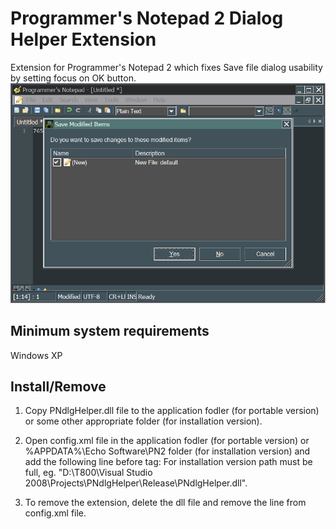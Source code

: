 # Programmer's Notepad 2 Dialog Helper Extension

Extension for Programmer's Notepad 2 which fixes Save file dialog usability by setting focus on OK button.
![alt text](https://github.com/T800G/PN2DialogHelper/blob/master/sshot.png "screenshot")

## Minimum system requirements
Windows XP

## Install/Remove
1. Copy PNdlgHelper.dll file to the application fodler (for portable version) or some other appropriate folder (for installation version).

2. Open config.xml file in the application fodler (for portable version) or %APPDATA%\Echo Software\PN2 folder (for installation version) and add the following line before </config> tag:
    <extension path="PNdlgHelper.dll"/>
For installation version path must be full, eg. "D:\T800\Visual Studio 2008\Projects\PNdlgHelper\Release\PNdlgHelper.dll".

3. To remove the extension, delete the dll file and remove the line from config.xml file.
